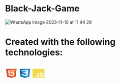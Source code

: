 # Black-Jack-Game
![WhatsApp Image 2023-11-10 at 11 44 29](https://github.com/ArthurNunesPereira/Black-Jack-Game/assets/127412448/3a0aa413-2d82-46ee-b3c5-0b9b3dde8c86)


 
# Created with the following technologies:
<div style="display: inline_block"><br>
 <img align="center" alt="Arthur-HTML" height="30" width="40" src="https://raw.githubusercontent.com/devicons/devicon/master/icons/html5/html5-original.svg">
 <img align="center" alt="Arthur-CSS" height="30" width="40" src="https://raw.githubusercontent.com/devicons/devicon/master/icons/css3/css3-original.svg">
 <img align="center" alt="Arthur-Js" height="30" width="40" src="https://raw.githubusercontent.com/devicons/devicon/master/icons/javascript/javascript-plain.svg">
 </div>
